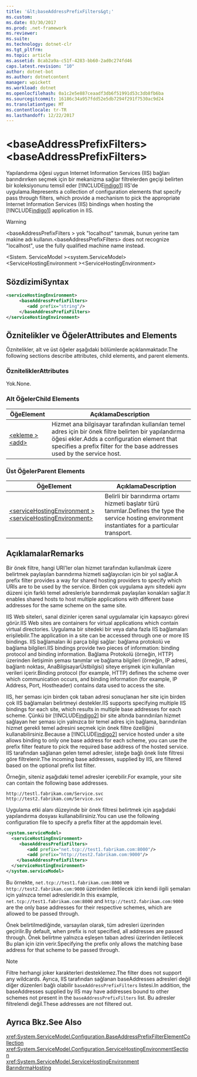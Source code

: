 ```yaml
---
title: '&lt;baseAddressPrefixFilters&gt;'
ms.custom: 
ms.date: 03/30/2017
ms.prod: .net-framework
ms.reviewer: 
ms.suite: 
ms.technology: dotnet-clr
ms.tgt_pltfrm: 
ms.topic: article
ms.assetid: 8cab2a9a-c51f-4283-bb60-2ad0c274fd46
caps.latest.revision: "10"
author: dotnet-bot
ms.author: dotnetcontent
manager: wpickett
ms.workload: dotnet
ms.openlocfilehash: 0a1c2e5e887ceaadf3db6f51991d53c3db8fb6ba
ms.sourcegitcommit: 16186c34a957fdd52e5db7294f291f7530ac9d24
ms.translationtype: MT
ms.contentlocale: tr-TR
ms.lasthandoff: 12/22/2017
---
```

# <a name="ltbaseaddressprefixfiltersgt"></a><span data-ttu-id="a5660-102">&lt;baseAddressPrefixFilters&gt;</span><span class="sxs-lookup"><span data-stu-id="a5660-102">&lt;baseAddressPrefixFilters&gt;</span></span>
<span data-ttu-id="a5660-103">Yapılandırma öğesi uygun Internet Information Services (IIS) bağları barındırırken seçmek için bir mekanizma sağlar filtrelerden geçişi belirten bir koleksiyonunu temsil eder [!INCLUDE[indigo1](../../../../../includes/indigo1-md.md)] IIS'de uygulama.</span><span class="sxs-lookup"><span data-stu-id="a5660-103">Represents a collection of configuration elements that specify pass through filters, which provide a mechanism to pick the appropriate Internet Information Services (IIS) bindings when hosting the [!INCLUDE[indigo1](../../../../../includes/indigo1-md.md)] application in IIS.</span></span>  
  
> [!WARNING]
>  <span data-ttu-id="a5660-104">\<baseAddressPrefixFilters > yok "localhost" tanımak, bunun yerine tam makine adı kullanın.</span><span class="sxs-lookup"><span data-stu-id="a5660-104">\<baseAddressPrefixFilters> does not recognize "localhost", use the fully qualified machine name instead.</span></span>  
  
 <span data-ttu-id="a5660-105">\<Sistem. ServiceModel ></span><span class="sxs-lookup"><span data-stu-id="a5660-105">\<system.ServiceModel></span></span>  
<span data-ttu-id="a5660-106">\<ServiceHostingEnvironment ></span><span class="sxs-lookup"><span data-stu-id="a5660-106">\<ServiceHostingEnvironment></span></span>  
  
## <a name="syntax"></a><span data-ttu-id="a5660-107">Sözdizimi</span><span class="sxs-lookup"><span data-stu-id="a5660-107">Syntax</span></span>  
  
```xml  
<serviceHostingEnvironment>  
     <baseAddressPrefixFilters>  
        <add prefix="string"/>  
     </baseAddressPrefixFilters>  
</serviceHostingEnvironment>  
```  
  
## <a name="attributes-and-elements"></a><span data-ttu-id="a5660-108">Öznitelikler ve Öğeler</span><span class="sxs-lookup"><span data-stu-id="a5660-108">Attributes and Elements</span></span>  
 <span data-ttu-id="a5660-109">Öznitelikler, alt ve üst öğeler aşağıdaki bölümlerde açıklanmaktadır.</span><span class="sxs-lookup"><span data-stu-id="a5660-109">The following sections describe attributes, child elements, and parent elements.</span></span>  
  
### <a name="attributes"></a><span data-ttu-id="a5660-110">Öznitelikler</span><span class="sxs-lookup"><span data-stu-id="a5660-110">Attributes</span></span>  
 <span data-ttu-id="a5660-111">Yok.</span><span class="sxs-lookup"><span data-stu-id="a5660-111">None.</span></span>  
  
### <a name="child-elements"></a><span data-ttu-id="a5660-112">Alt Öğeler</span><span class="sxs-lookup"><span data-stu-id="a5660-112">Child Elements</span></span>  
  
|<span data-ttu-id="a5660-113">Öğe</span><span class="sxs-lookup"><span data-stu-id="a5660-113">Element</span></span>|<span data-ttu-id="a5660-114">Açıklama</span><span class="sxs-lookup"><span data-stu-id="a5660-114">Description</span></span>|  
|-------------|-----------------|  
|[<span data-ttu-id="a5660-115">\<ekleme ></span><span class="sxs-lookup"><span data-stu-id="a5660-115">\<add></span></span>](../../../../../docs/framework/configure-apps/file-schema/wcf/add-of-baseaddressprefixfilter.md)|<span data-ttu-id="a5660-116">Hizmet ana bilgisayar tarafından kullanılan temel adres için bir önek filtre belirten bir yapılandırma öğesi ekler.</span><span class="sxs-lookup"><span data-stu-id="a5660-116">Adds a configuration element that specifies a prefix filter for the base addresses used by the service host.</span></span>|  
  
### <a name="parent-elements"></a><span data-ttu-id="a5660-117">Üst Öğeler</span><span class="sxs-lookup"><span data-stu-id="a5660-117">Parent Elements</span></span>  
  
|<span data-ttu-id="a5660-118">Öğe</span><span class="sxs-lookup"><span data-stu-id="a5660-118">Element</span></span>|<span data-ttu-id="a5660-119">Açıklama</span><span class="sxs-lookup"><span data-stu-id="a5660-119">Description</span></span>|  
|-------------|-----------------|  
|[<span data-ttu-id="a5660-120">\<serviceHostingEnvironment ></span><span class="sxs-lookup"><span data-stu-id="a5660-120">\<serviceHostingEnvironment></span></span>](../../../../../docs/framework/configure-apps/file-schema/wcf/servicehostingenvironment.md)|<span data-ttu-id="a5660-121">Belirli bir barındırma ortamı hizmeti başlatır türü tanımlar.</span><span class="sxs-lookup"><span data-stu-id="a5660-121">Defines the type the service hosting environment instantiates for a particular transport.</span></span>|  
  
## <a name="remarks"></a><span data-ttu-id="a5660-122">Açıklamalar</span><span class="sxs-lookup"><span data-stu-id="a5660-122">Remarks</span></span>  
 <span data-ttu-id="a5660-123">Bir önek filtre, hangi URI'ler olan hizmet tarafından kullanılmak üzere belirtmek paylaşılan barındırma hizmeti sağlayıcıları için bir yol sağlar.</span><span class="sxs-lookup"><span data-stu-id="a5660-123">A prefix filter provides a way for shared hosting providers to specify which URIs are to be used by the service.</span></span> <span data-ttu-id="a5660-124">Birden çok uygulama aynı sitedeki aynı düzeni için farklı temel adresleriyle barındırmak paylaşılan konakları sağlar.</span><span class="sxs-lookup"><span data-stu-id="a5660-124">It enables shared hosts to host multiple applications with different base addresses for the same scheme on the same site.</span></span>  
  
 <span data-ttu-id="a5660-125">IIS Web siteleri, sanal dizinler içeren sanal uygulamalar için kapsayıcı görevi görür.</span><span class="sxs-lookup"><span data-stu-id="a5660-125">IIS Web sites are containers for virtual applications which contain virtual directories.</span></span> <span data-ttu-id="a5660-126">Uygulama bir sitedeki bir veya daha fazla IIS bağlamaları erişilebilir.</span><span class="sxs-lookup"><span data-stu-id="a5660-126">The application in a site can be accessed through one or more IIS bindings.</span></span> <span data-ttu-id="a5660-127">IIS bağlamaları iki parça bilgi sağlar: bağlama protokolü ve bağlama bilgileri.</span><span class="sxs-lookup"><span data-stu-id="a5660-127">IIS bindings provide two pieces of information: binding protocol and binding information.</span></span> <span data-ttu-id="a5660-128">Bağlama Protokolü (örneğin, HTTP) üzerinden iletişimin şeması tanımlar ve bağlama bilgileri (örneğin, IP adresi, bağlantı noktası, AnaBilgisayarÜstbilgisi) siteye erişmek için kullanılan verileri içerir.</span><span class="sxs-lookup"><span data-stu-id="a5660-128">Binding protocol (for example, HTTP) defines the scheme over which communication occurs, and binding information (for example, IP Address, Port, Hostheader) contains data used to access the site.</span></span>  
  
 <span data-ttu-id="a5660-129">IIS, her şeması için birden çok taban adresi sonuçlanan her site için birden çok IIS bağlamaları belirtmeyi destekler.</span><span class="sxs-lookup"><span data-stu-id="a5660-129">IIS supports specifying multiple IIS bindings for each site, which results in multiple base addresses for each scheme.</span></span> <span data-ttu-id="a5660-130">Çünkü bir [!INCLUDE[indigo2](../../../../../includes/indigo2-md.md)] bir site altında barındırılan hizmet sağlayan her şeması için yalnızca bir temel adres için bağlama, barındırılan hizmet gerekli temel adresini seçmek için önek filtre özelliğini kullanabilirsiniz.</span><span class="sxs-lookup"><span data-stu-id="a5660-130">Because a [!INCLUDE[indigo2](../../../../../includes/indigo2-md.md)] service hosted under a site allows binding to only one base address for each scheme, you can use the prefix filter feature to pick the required base address of the hosted service.</span></span> <span data-ttu-id="a5660-131">IIS tarafından sağlanan gelen temel adresler, isteğe bağlı önek liste filtresi göre filtrelenir.</span><span class="sxs-lookup"><span data-stu-id="a5660-131">The incoming base addresses, supplied by IIS, are filtered based on the optional prefix list filter.</span></span>  
  
 <span data-ttu-id="a5660-132">Örneğin, siteniz aşağıdaki temel adresler içerebilir.</span><span class="sxs-lookup"><span data-stu-id="a5660-132">For example, your site can contain the following base addresses.</span></span>  
  
```  
http://testl.fabrikam.com/Service.svc  
http://test2.fabrikam.com/Service.svc  
```  
  
 <span data-ttu-id="a5660-133">Uygulama etki alanı düzeyinde bir önek filtresi belirtmek için aşağıdaki yapılandırma dosyası kullanabilirsiniz.</span><span class="sxs-lookup"><span data-stu-id="a5660-133">You can use the following configuration file to specify a prefix filter at the appdomain level.</span></span>  
  
```xml  
<system.serviceModel>  
  <serviceHostingEnvironment>  
     <baseAddressPrefixFilters>  
        <add prefix="net.tcp://test1.fabrikam.com:8000"/>  
        <add prefix="http://test2.fabrikam.com:9000"/>  
    </baseAddressPrefixFilters>  
  </serviceHostingEnvironment>  
</system.serviceModel>  
```  
  
 <span data-ttu-id="a5660-134">Bu örnekte, `net.tcp://test1.fabrikam.com:8000` ve `http://test2.fabrikam.com:9000` üzerinden iletilecek izin kendi ilgili şemaları için yalnızca temel adresleridir.</span><span class="sxs-lookup"><span data-stu-id="a5660-134">In this example, `net.tcp://test1.fabrikam.com:8000` and `http://test2.fabrikam.com:9000` are the only base addresses for their respective schemes, which are allowed to be passed through.</span></span>  
  
 <span data-ttu-id="a5660-135">Önek belirtilmediğinde, varsayılan olarak, tüm adresleri üzerinden geçirilir.</span><span class="sxs-lookup"><span data-stu-id="a5660-135">By default, when prefix is not specified, all addresses are passed through.</span></span> <span data-ttu-id="a5660-136">Önek belirtme yalnızca eşleşen taban adresi üzerinden iletilecek Bu plan için izin verir.</span><span class="sxs-lookup"><span data-stu-id="a5660-136">Specifying the prefix only allows the matching base address for that scheme to be passed through.</span></span>  
  
> [!NOTE]
>  <span data-ttu-id="a5660-137">Filtre herhangi joker karakterleri desteklemez.</span><span class="sxs-lookup"><span data-stu-id="a5660-137">The filter does not support any wildcards.</span></span> <span data-ttu-id="a5660-138">Ayrıca, IIS tarafından sağlanan baseAddresses adresleri değil diğer düzenleri bağlı olabilir `baseAddressPrefixFilters` listesi.</span><span class="sxs-lookup"><span data-stu-id="a5660-138">In addition, the baseAddresses supplied by IIS may have addresses bound to other schemes not present in the `baseAddressPrefixFilters` list.</span></span> <span data-ttu-id="a5660-139">Bu adresler filtrelendi değil.</span><span class="sxs-lookup"><span data-stu-id="a5660-139">These addresses are not filtered out.</span></span>  
  
## <a name="see-also"></a><span data-ttu-id="a5660-140">Ayrıca Bkz.</span><span class="sxs-lookup"><span data-stu-id="a5660-140">See Also</span></span>  
 <xref:System.ServiceModel.Configuration.BaseAddressPrefixFilterElementCollection>  
 <xref:System.ServiceModel.Configuration.ServiceHostingEnvironmentSection>  
 <xref:System.ServiceModel.ServiceHostingEnvironment>  
 [<span data-ttu-id="a5660-141">Barındırma</span><span class="sxs-lookup"><span data-stu-id="a5660-141">Hosting</span></span>](../../../../../docs/framework/wcf/feature-details/hosting.md)
